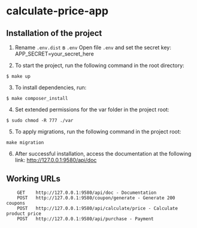 # calculate-price-app

## Installation of the project
1. Rename `.env.dist` в `.env`
   Open file `.env` and set the secret key:
   APP_SECRET=your_secret_here

2. To start the project, run the following command in the root directory:
```shell
$ make up
```

3. To install dependencies, run:
```shell
$ make composer_install
```

4. Set extended permissions for the var folder in the project root:
```shell
$ sudo chmod -R 777 ./var
```

5. To apply migrations, run the following command in the project root:
```shell
make migration
```

6. After successful installation, access the documentation at the following link:
   http://127.0.0.1:9580/api/doc

## Working URLs
```shell
    GET    http://127.0.0.1:9580/api/doc - Documentation
    POST   http://127.0.0.1:9580/coupon/generate - Generate 200 coupons
    POST   http://127.0.0.1:9580/api/calculate/price - Calculate product price
    POST   http://127.0.0.1:9580/api/purchase - Payment 
```
